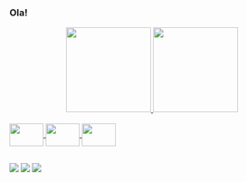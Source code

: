 ### Ola!

<div align="center">
  <a href="https://github.com/marcomf">
  <img height="150em" src="https://github-readme-stats.vercel.app/api?username=marcomf&show_icons=true&theme=dark&include_all_commits=true&count_private=true"/>
  <img height="150em" src="https://github-readme-stats.vercel.app/api/top-langs/?username=marcomf&layout=compact&langs_count=7&theme=dark"/>
</div>
  <div style="display: inline_block"><br>
  <link rel="stylesheet" href="https://cdn.jsdelivr.net/gh/devicons/devicon@v2.15.1/devicon.min.css">
  <img src="https://cdn.jsdelivr.net/gh/devicons/devicon/icons/c/c-original.svg" /
  <img align="center" height="40" width="60"
  <link rel="stylesheet" href="https://cdn.jsdelivr.net/gh/devicons/devicon@v2.15.1/devicon.min.css"> 
  <img src="https://cdn.jsdelivr.net/gh/devicons/devicon/icons/cplusplus/cplusplus-original.svg" /       
  <img align="center" height="40" width="60" 
  <link rel="stylesheet" href="https://cdn.jsdelivr.net/gh/devicons/devicon@v2.15.1/devicon.min.css">
  <img src="https://cdn.jsdelivr.net/gh/devicons/devicon/icons/java/java-original.svg" /
  <img align="center" height="40" width="60"
</div>
  
##
 
<div> 
  <a href="https://instagram.com/marcomdf_" target="_blank"><img src="https://img.shields.io/badge/-Instagram-%23E4405F?style=for-the-badge&logo=instagram&logoColor=white"></a>
 <a href="https://discord.com/channels/@me" target="_blank"><img src="https://img.shields.io/badge/Discord-7289DA?style=for-the-badge&logo=discord&logoColor=white"></a> 
  <a href = "marco.mdf17@gmail.com"><img src="https://img.shields.io/badge/-Gmail-%23333?style=for-the-badge&logo=gmail&logoColor=white"></a>
</div>
